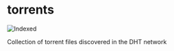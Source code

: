 torrents 
========
![Indexed](https://img.shields.io/badge/indexed-79487-blue)

Collection of torrent files discovered in the DHT network
